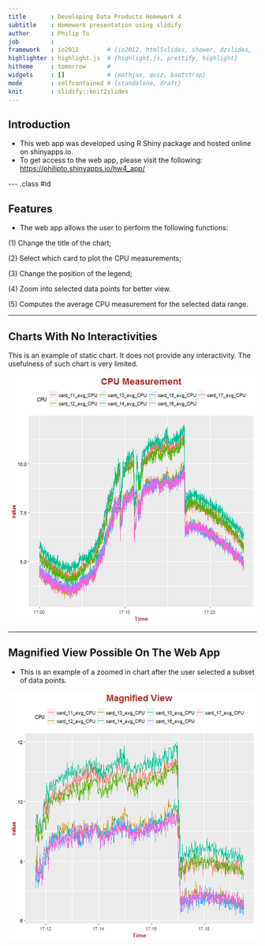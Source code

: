 ```yaml
---
title       : Developing Data Products Homework 4
subtitle    : Homework presentation using slidify
author      : Philip To
job         : 
framework   : io2012        # {io2012, html5slides, shower, dzslides, ...}
highlighter : highlight.js  # {highlight.js, prettify, highlight}
hitheme     : tomorrow      # 
widgets     : []            # {mathjax, quiz, bootstrap}
mode        : selfcontained # {standalone, draft}
knit        : slidify::knit2slides
---
```




## Introduction

* This web app was developed using R Shiny package and hosted online on shinyapps.io.
* To get access to the web app, please visit the following: 
https://philipto.shinyapps.io/hw4_app/

--- .class #id 


## Features

* The web app allows the user to perform the following functions:

(1) Change the title of the chart; 

(2) Select which card to plot the CPU measurements; 

(3) Change the position of the legend; 

(4) Zoom into selected data points for better view.

(5) Computes the average CPU measurement for the selected data range.

---

## Charts With No Interactivities

This is an example of static chart.  It does not provide any interactivity.  The usefulness of such chart is very limited.

![plot of chunk unnamed-chunk-1](figure/unnamed-chunk-1-1.png)

---

## Magnified View Possible On The Web App

* This is an example of a zoomed in chart after the user selected a subset of data points.

![plot of chunk unnamed-chunk-2](figure/unnamed-chunk-2-1.png)





